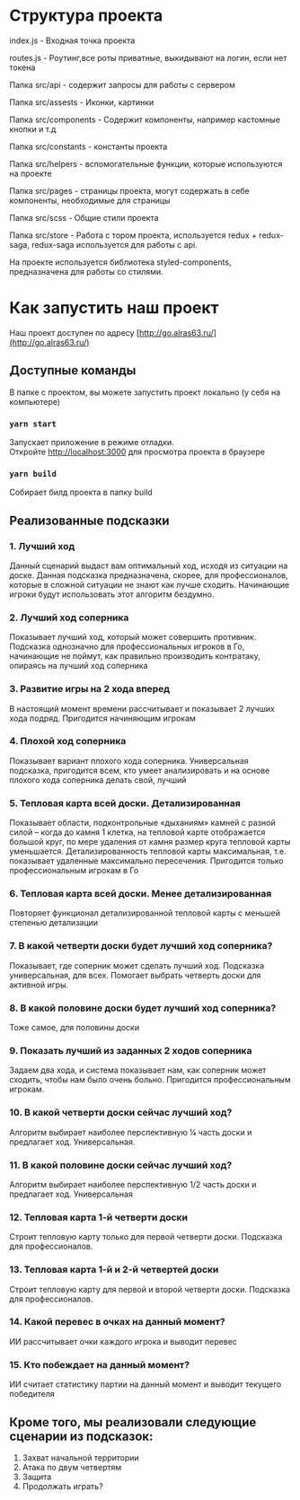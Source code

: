 # Структура проекта
index.js - Входная точка проекта 

routes.js - Роутинг,все роты приватные, выкидывают на логин, если нет токена

Папка src/api - содержит запросы для работы с сервером

Папка src/assests - Иконки, картинки 

Папка src/components -  Содержит компоненты, например кастомные кнопки и т.д

Папка src/constants -  константы проекта

Папка src/helpers - вспомогательные функции, которые используются на проекте

Папка src/pages - страницы проекта, могут содержать в себе компоненты, необходимые для страницы

Папка src/scss - Общие стили проекта

Папка src/store - Работа с тором проекта, используется redux + redux-saga, redux-saga используется для работы с api.

На проекте используется библиотека styled-components, предназначена для работы со стилями. 

# Как запустить наш проект

Наш проект доступен по адресу [http://go.alras63.ru/](http://go.alras63.ru/)

## Доступные команды

В папке с проектом, вы можете запустить проект локально (у себя на компьютере)

### `yarn start`

Запускает приложение в режиме отладки.\
Откройте [http://localhost:3000](http://localhost:3000) для просмотра проекта в браузере

### `yarn build`

Собирает билд проекта в папку build


## Реализованные подсказки
### 1. Лучший ход
Данный сценарий выдаст вам оптимальный ход, исходя из ситуации на доске. Данная
подсказка предназначена, скорее, для профессионалов, которые в сложной ситуации не знают как
лучше сходить. Начинающие игроки будут использовать этот алгоритм бездумно.
### 2. Лучший ход соперника
Показывает лучший ход, который может совершить противник. Подсказка однозначно для
профессиональных игроков в Го, начинающие не поймут, как правильно производить
контратаку, опираясь на лучший ход соперника
### 3. Развитие игры на 2 хода вперед
В настоящий момент времени рассчитывает и показывает 2 лучших хода подряд.
Пригодится начиняющим игрокам
### 4. Плохой ход соперника
Показывает вариант плохого хода соперника. Универсальная подсказка, пригодится всем,
кто умеет анализировать и на основе плохого хода соперника делать свой, лучший
### 5. Тепловая карта всей доски. Детализированная
Показывает области, подконтрольные «дыханиям» камней с разной силой – когда до
камня 1 клетка, на тепловой карте отображается большой круг, по мере удаления от камня
размер круга тепловой карты уменьшается. Детализированность тепловой карты
максимальная, т.е. показывает удаленные максимально пересечения. Пригодится только
профессиональным игрокам в Го

### 6. Тепловая карта всей доски. Менее детализированная
Повторяет функционал детализированной тепловой карты с меньшей степенью
детализации
### 7. В какой четверти доски будет лучший ход соперника?
Показывает, где соперник может сделать лучший ход. Подсказка универсальная, для всех.
Помогает выбрать четверть доски для активной игры.
### 8. В какой половине доски будет лучший ход соперника?
Тоже самое, для половины доски
### 9. Показать лучший из заданных 2 ходов соперника
Задаем два хода, и система показывает нам, как соперник может сходить, чтобы нам было
очень больно. Пригодится профессиональным игрокам.
### 10. В какой четверти доски сейчас лучший ход?
Алгоритм выбирает наиболее перспективную 1⁄4 часть доски и предлагает ход.
Универсальная.
### 11. В какой половине доски сейчас лучший ход?
Алгоритм выбирает наиболее перспективную 1/2 часть доски и предлагает ход.
Универсальная
### 12. Тепловая карта 1-й четверти доски
Строит тепловую карту только для первой четверти доски. Подсказка для профессионалов.
### 13. Тепловая карта 1-й и 2-й четвертей доски
Строит тепловую карту для первой и второй четверти доски. Подсказка для
профессионалов.
### 14. Какой перевес в очках на данный момент?
ИИ рассчитывает очки каждого игрока и выводит перевес
### 15. Кто побеждает на данный момент?
ИИ считает статистику партии на данный момент и выводит текущего победителя

## Кроме того, мы реализовали следующие сценарии из подсказок:
1. Захват начальной территории
2. Атака по двум четвертям
3. Защита
4. Продолжать играть?